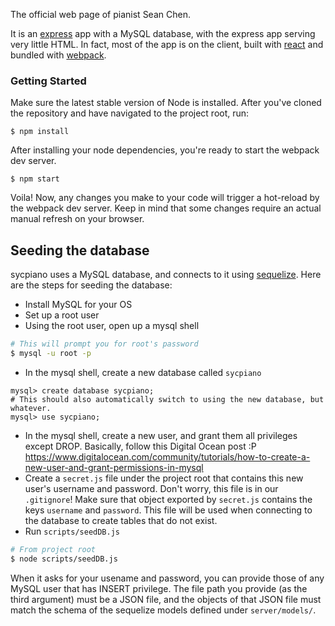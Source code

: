 The official web page of pianist Sean Chen.

It is an [express](http://expressjs.com/) app with a MySQL database, with the express app serving very little HTML. In fact, most of the app is on the client, built with [react](https://facebook.github.io/react/) and bundled with [webpack](https://webpack.github.io/).

### Getting Started
Make sure the latest stable version of Node is installed.
After you've cloned the repository and have navigated to the project root, run:
```
$ npm install
```
After installing your node dependencies, you're ready to start the webpack dev server.
```
$ npm start
```
Voila! Now, any changes you make to your code will trigger a hot-reload by the webpack dev server. Keep in mind that some changes require an actual manual refresh on your browser.

## Seeding the database
sycpiano uses a MySQL database, and connects to it using [sequelize](http://docs.sequelizejs.com/en/v3/).
Here are the steps for seeding the database:
* Install MySQL for your OS
* Set up a root user
* Using the root user, open up a mysql shell
```bash
# This will prompt you for root's password
$ mysql -u root -p
```
* In the mysql shell, create a new database called `sycpiano`
```mysql
mysql> create database sycpiano;
# This should also automatically switch to using the new database, but whatever.
mysql> use sycpiano;
```
* In the mysql shell, create a new user, and grant them all privileges except DROP. Basically, follow this Digital Ocean post :P https://www.digitalocean.com/community/tutorials/how-to-create-a-new-user-and-grant-permissions-in-mysql
* Create a `secret.js` file under the project root that contains this new user's username and password. Don't worry, this file is in our `.gitignore`! Make sure that object exported by `secret.js` contains the keys `username` and `password`. This file will be used when connecting to the database to create tables that do not exist.
* Run `scripts/seedDB.js`
```bash
# From project root
$ node scripts/seedDB.js
```
When it asks for your usename and password, you can provide those of any MySQL user that has INSERT privilege. The file path you provide (as the third argument) must be a JSON file, and the objects of that JSON file must match the schema of the sequelize models defined under `server/models/`.
